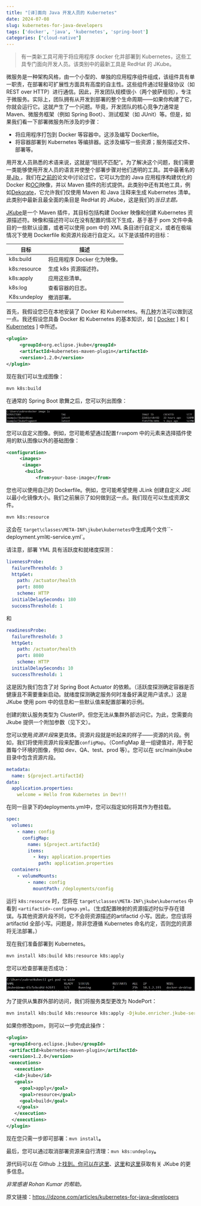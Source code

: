 ```yaml
---
title: "[译]面向 Java 开发人员的 Kubernetes"
date: 2024-07-08
slug: kubernetes-for-java-developers
tags: ['docker', 'java', 'kubernetes', 'spring-boot']
categories: ["cloud-native"]
---
```


> 有一类新工具可用于将应用程序 docker 化并部署到 Kubernetes，这些工具专门面向开发人员。该类别中的最新工具是 RedHat 的 JKube。

微服务是一种架构风格，由一个小型的、单独的应用程序组件组成，该组件具有单一职责，在部署和可扩展性方面具有高度的自主性。这些组件通过轻量级协议（如 REST over HTTP）进行通信。因此，开发团队规模很小（两个披萨规则），专注于微服务。实际上，团队拥有从开发到部署的整个生命周期——如果你构建了它，你就会运行它。这就产生了一个问题。毕竟，开发团队的核心竞争力通常是 Maven、微服务框架（例如 Spring Boot）、测试框架（如 JUnit）等。但是，如果我们看一下部署微服务所涉及的步骤：

- 将应用程序打包到 Docker 等容器中。这涉及编写 Dockerfile。
- 将容器部署到 Kubernetes 等编排器。这涉及编写一些资源；服务描述文件、部署等。

用开发人员熟悉的术语来说，这就是“阻抗不匹配”。为了解决这个问题，我们需要一类能够使用开发人员的语言并使整个部署步骤对他们透明的工具。其中最著名的是[Jib ](https://github.com/GoogleContainerTools/jib)，我们在[之前的](https://dzone.com/articles/dockerizing-a-spring-boot-application)论文中讨论过它，它可以为您的 Java 应用程序构建优化的 Docker 和[OCI](https://github.com/opencontainers/image-spec)映像，并以 Maven 插件的形式提供。此类别中还有其他工具，例如[Dekorate](https://dekorate.io/dekorate/)，它允许我们仅使用 Maven 和 Java 注释来生成 Kubernetes 清单。此类别中最新且最全面的条目是 RedHat 的 JKube，这是我们的*当日主题。*

[JKube](https://www.eclipse.org/jkube/docs/kubernetes-maven-plugin)是一个 Maven 插件，其目标包括构建 Docker 映像和创建 Kubernetes 资源描述符。映像和描述符可以在没有配置的情况下生成，基于基于 pom 文件中条目的一些默认设置，或者可以使用 pom 中的 XML 条目进行自定义，或者在极端情况下使用 Dockerfile 和资源片段进行自定义。以下是该插件的目标：

| **目标**     | **描述**                     |
| ------------ | ---------------------------- |
| k8s:build    | 将应用程序 Docker 化为映像。 |
| k8s:resource | 生成 k8s 资源描述符。        |
| k8s:apply    | 应用这些清单。               |
| k8s:log      | 查看容器的日志。             |
| K8s:undeploy | 撤消部署。                   |

首先，我假设您已在本地安装了 Docker 和 Kubernetes。有[几种](https://seroter.com/2020/03/10/lets-look-at-your-options-for-local-development-with-kubernetes/)方法可以做到这一点。我还假设您具备 Docker 和 Kubernetes 的基本知识，如 [ [Docker](https://www.oreilly.com/library/view/docker-up/9781492036722/) ] 和 [ [Kubernetes](https://www.oreilly.com/library/view/kubernetes-up-and/9781492046523/) ] 中所述。

```xml
<plugin>
     <groupId>org.eclipse.jkube</groupId>
     <artifactId>kubernetes-maven-plugin</artifactId>
     <version>1.2.0</version>
</plugin>
```

现在我们可以生成图像：

```bash
mvn k8s:build
```

在通常的 Spring Boot 歌舞之后，您可以列出图像：

![列出的图像](../../../static/images/docker-images.webp)

您可以自定义图像。例如，您可能希望通过配置`from`pom 中的元素来选择插件使用的默认图像以外的基础图像：

```xml
<configuration>
     <images>
      <image>
       <build>
           <from>your-base-image</from>
```

您也可以使用自己的 Dockerfile。例如，您可能希望使用 JLink 创建自定义 JRE 以最小化镜像大小。我们之前展示了如何做到这一点。我们现在可以生成资源文件。

```bash
mvn k8s:resource
```

这会在 `target\classes\META-INF\jkube\kubernetes`中生成两个文件``<artifactid>-deployment.yml`和`<artifactid>-service.yml`。

请注意，部署 YML 具有活跃度和就绪度探测：

```yaml
livenessProbe:
  failureThreshold: 3
  httpGet:
    path: /actuator/health
    port: 8080
    scheme: HTTP
  initialDelaySeconds: 180
  successThreshold: 1
```

和 

```yaml
readinessProbe:
  failureThreshold: 3
  httpGet:
    path: /actuator/health
    port: 8080
    scheme: HTTP
  initialDelaySeconds: 10
  successThreshold: 1
```

这是因为我们包含了对 Spring Boot Actuator 的依赖。（活跃度探测确定容器是否健康且不需要重新启动。就绪度探测确定服务何时准备好满足用户请求。）这是 JKube 使用 pom 中的信息和一些默认值来配置部署的示例。

创建的默认服务类型为 ClusterIP。但您无法从集群外部访问它。为此，您需要向 Jkube 提供一个附加参数（见下文）。

您可以使用*资源片段*来更具体。资源片段就是听起来的样子——资源的片段。例如，我们将使用资源片段来配置`configMap`。（ConfigMap 是一组键值对，用于配置每个环境的图像，例如 dev、QA、test、prod 等）。您可以在 src/main/jkube 目录中包含资源片段。

```yaml
metadata:
  name: ${project.artifactId}
data:
  application.properties:
    welcome = Hello from Kubernetes in Dev!!!
```

在同一目录下的deployments.yml中，您可以指定如何将其作为卷挂载。

```yaml
spec:
  volumes:
    - name: config
      configMap:
        name: ${project.artifactId}
        items:
          - key: application.properties
            path: application.properties
  containers:
    - volumeMounts:
        - name: config
          mountPath: /deployments/config
```

运行 `k8s:resource` 时，您将在 `target\classes\META-INF\jkube\kubernetes` 中看到 `<artifactid>-configmap.yml`。（生成配置映射的资源描述时似乎存在错误。与其他资源片段不同，它不会将资源描述的artifactid 小写。因此，您应该将artifactid 全部小写。问题是，除非您遵循 Kubernetes 命名约定，否则[您](https://kubernetes.io/docs/concepts/overview/working-with-objects/names/#dns-subdomain-names)的资源将无法部署。）

现在我们准备部署到 Kubernetes。

```bash
mvn install k8s:build k8s:resource k8s:apply
```

您可以检查部署是否成功：

![成功部署检查](../../../static/images/kubectl-pod.webp)

为了提供从集群外部的访问，我们将服务类型更改为 NodePort：

```bash
mvn install k8s:build k8s:resource k8s:apply -Djkube.enricher.jkube-service.type=NodePort
```

如果你修改pom，则可以一步完成此操作：

```xml
<plugin>
 <groupId>org.eclipse.jkube</groupId>
 <artifactId>kubernetes-maven-plugin</artifactId>
 <version>1.2.0</version>
 <executions>
   <execution>
   <id>jkube</id>
   <goals>
     <goal>apply</goal>
     <goal>resource</goal>
     <goal>build</goal>
    </goals>
   </execution>
  </executions>
</plugin>
```

现在您只需一步即可部署：`mvn install`**。**

最后，您可以通过取消部署资源来自行清理：`mvn k8s:undeploy`**。**

源代码可以在 Github 上[找到。你可以](https://github.com/Taruvai/DZoneJkube)[在这里](https://gitter.im/eclipse/jkube)、[这里](https://rohaan.medium.com/)和[这里](https://www.eclipse.org/jkube/docs/kubernetes-maven-plugin)获取有关 JKube 的更多信息。

*非常感谢 Rohan Kumar 的帮助。*



原文链接：https://dzone.com/articles/kubernetes-for-java-developers
